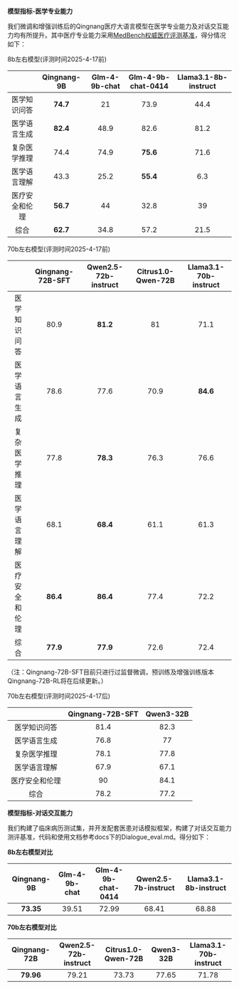 **模型指标-医学专业能力**

我们微调和增强训练后的Qingnang医疗大语言模型在医学专业能力及对话交互能力均有所提升。其中医疗专业能力采用[MedBench权威医疗评测基准](https://medbench.opencompass.org.cn/medbench-submission)，得分情况如下：

8b左右模型(评测时间2025-4-17前)

|        | Qingnang-9B  |   Glm-4-9b-chat   | Glm-4-9b-chat-0414  |    Llama3.1-8b-instruct |
| :----------: | :------: | :------:|:------:|:------:|
| 医学知识问答 |    **74.7**    |    21    |73.9   | 44.4 |
| 医学语言生成 |   **82.4**    |    48.9    |  82.6  |  81.2 |
| 复杂医学推理 |    74.4    |   74.9 |  **75.6**  |  71.6 |
|医学语言理解 |    43.3    |   25.2 | **55.4**   |  6.3 |
|医疗安全和伦理 |   **56.7**  |    44   | 32.8  |39 |
|综合|   **62.7**   |   34.8  | 57.2  |  21.5 |

70b左右模型(评测时间2025-4-17前)

|        | Qingnang-72B-SFT  |    Qwen2.5-72b-instruct   |        Citrus1.0-Qwen-72B        |  Llama3.1-70b-instruct|
| :----------: | :------: | :------:|:------: |:------:|
| 医学知识问答 |    80.9    |    **81.2**    | 81 |71.1 |
| 医学语言生成 |  78.6    |   77.6    |70.9 |**84.6** |
| 复杂医学推理 |    77.8    |   **78.3**   |76.3|76.6 |
|医学语言理解 |    68.1    |   **68.4**   | 61.1|61.3 |
|医疗安全和伦理 |   **86.4**|    **86.4**    |77.4|72.2 |
|综合|   **77.9**   |   **77.9**  | 72.6|72.4 |

（注：Qingnang-72B-SFT目前只进行过监督微调，预训练及增强训练版本Qingnang-72B-RL将在后续更新。）

70b左右模型(评测时间2025-4-17后)

|                | Qingnang-72B-SFT | Qwen3-32B |
| :------------: | :--------------: | :-------: |
|  医学知识问答  |       81.4       |   82.3    |
|  医学语言生成  |       76.8       |    77     |
|  复杂医学推理  |       78.1       |   77.8    |
|  医学语言理解  |       67.9       |   67.1    |
| 医疗安全和伦理 |        90        |   84.1    |
|      综合      |       78.2       |   77.2    |

**模型指标-对话交互能力**

我们构建了临床病历测试集，并开发配套医患对话模拟框架，构建了对话交互能力测评基准，代码和使用文档参考docs下的Dialogue_eval.md。得分如下：

**8b左右模型对比**

| Qingnang-9B  |   Glm-4-9b-chat   |   Glm-4-9b-chat-0414  |      Qwen2.5-7b-instruct        |  Llama3.1-8b-instruct|
| :------: | :------:|:------: |:------:|:------:|
|    **73.35**    |    39.51   | 72.99  | 68.41 |68.88 |

**70b左右模型对比**

| Qingnang-72B  |    Qwen2.5-72b-instruct   |        Citrus1.0-Qwen-72B        | Qwen3-32B |  Llama3.1-70b-instruct|
| :------: | :------:|:------: |:------:|:------:|
|    **79.96**    |    79.21   | 73.73 |77.65 |71.78 |

